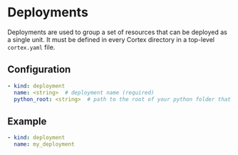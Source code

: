 # Deployments

Deployments are used to group a set of resources that can be deployed as a single unit. It must be defined in every Cortex directory in a top-level `cortex.yaml` file.

## Configuration

```yaml
- kind: deployment
  name: <string>  # deployment name (required)
  python_root: <string>  # path to the root of your python folder that will be appended to PYTHONPATH (default: )
```

## Example

```yaml
- kind: deployment
  name: my_deployment
```
